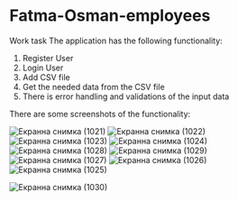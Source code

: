 # Fatma-Osman-employees
Work task
The application has the following functionality:

1. Register User
2. Login User
3. Add CSV file
4. Get the needed data from the CSV file
5. There is error handling and validations of the input data


There are some screenshots of the functionality:

![Екранна снимка (1021)](https://github.com/Fatme98/Fatma-Osman-employees/assets/69259691/7e0fba94-785a-45c0-ac90-0f0d409bbd4c)
![Екранна снимка (1022)](https://github.com/Fatme98/Fatma-Osman-employees/assets/69259691/e3b8d78b-b712-4707-9055-fdeba15685ec)
![Екранна снимка (1023)](https://github.com/Fatme98/Fatma-Osman-employees/assets/69259691/b131d554-24a1-4678-9258-e5e8efb4e00d)
![Екранна снимка (1024)](https://github.com/Fatme98/Fatma-Osman-employees/assets/69259691/da7c6631-2c1e-4368-b391-185741faa1f4)
![Екранна снимка (1028)](https://github.com/Fatme98/Fatma-Osman-employees/assets/69259691/8fccba48-230d-47b4-925a-3969e1927ff5)
![Екранна снимка (1029)](https://github.com/Fatme98/Fatma-Osman-employees/assets/69259691/0de9c975-724b-4a31-84e1-03c67d44fb7f)
![Екранна снимка (1027)](https://github.com/Fatme98/Fatma-Osman-employees/assets/69259691/fe2f2bcf-d0d7-43a9-82b6-7c05e52ebfd4)
![Екранна снимка (1026)](https://github.com/Fatme98/Fatma-Osman-employees/assets/69259691/0fa2f544-4a45-4ea4-a7c5-f46ebb43f4e1)
![Екранна снимка (1025)](https://github.com/Fatme98/Fatma-Osman-employees/assets/69259691/4c63ec3b-4360-447f-8b8b-e19048e9817d)

![Екранна снимка (1030)](https://github.com/Fatme98/Fatma-Osman-employees/assets/69259691/d301a742-44c2-4e72-9db5-f919eb1f258d)
